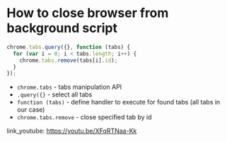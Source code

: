 # How to close browser from background script

```javascript
chrome.tabs.query({}, function (tabs) {
  for (var i = 0; i < tabs.length; i++) {
    chrome.tabs.remove(tabs[i].id);
  }
});
```

- `chrome.tabs` - tabs manipulation API
- `.query({}` - select all tabs
- `function (tabs)` - define handler to execute for found tabs (all tabs in our case)
- `chrome.tabs.remove` - close specified tab by id


link_youtube: https://youtu.be/XFqRTNaa-Kk
